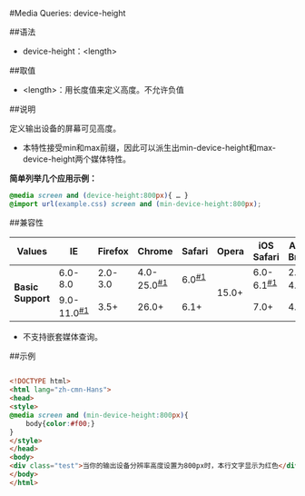 #Media Queries: device-height

##语法

- device-height：&lt;length&gt;


##取值

- &lt;length&gt;：用长度值来定义高度。不允许负值


##说明

定义输出设备的屏幕可见高度。

- 本特性接受min和max前缀，因此可以派生出min-device-height和max-device-height两个媒体特性。


**简单列举几个应用示例：**

```css
@media screen and (device-height:800px){ … }
@import url(example.css) screen and (min-device-height:800px);

```

##兼容性

<table class="compatible">
<thead>
	<tr>
		<th>Values</th>
		<th>IE</th>
		<th>Firefox</th>
		<th>Chrome</th>
		<th>Safari</th>
		<th>Opera</th>
		<th>iOS Safari</th>
		<th>Android Browser</th>
		<th>Android Chrome</th>
	</tr>
</thead>
<tbody>
	<tr>
		<td rowspan="2"><strong>Basic Support</strong></td>
		<td class="unsupport">6.0-8.0</td>
		<td class="unsupport">2.0-3.0</td>
		<td class="partsupport">4.0-25.0<sup><a href="#support1">#1</a></sup></td>
		<td class="partsupport">6.0<sup><a href="#support1">#1</a></sup></td>
		<td class="support" rowspan="2">15.0+</td>
		<td class="partsupport">6.0-6.1<sup><a href="#support1">#1</a></sup></td>
		<td class="partsupport">2.1-4.3<sup><a href="#support1">#1</a></sup></td>
		<td class="partsupport">18.0-24.0<sup><a href="#support1">#1</a></sup></td>
	</tr>
	<tr>
		<td class="partsupport">9.0-11.0<sup><a href="#support1">#1</a></sup></td>
		<td class="support">3.5+</td>
		<td class="support">26.0+</td>
		<td class="support">6.1+</td>
		<td class="support">7.0+</td>
		<td class="support">4.4+</td>
		<td class="support">25.0+</td>
	</tr>
</tbody>
</table>


- 不支持嵌套媒体查询。


##示例

```html

<!DOCTYPE html>
<html lang="zh-cmn-Hans">
<head>
<style>
@media screen and (min-device-height:800px){
	body{color:#f00;}
}
</style>
</head>
<body>
<div class="test">当你的输出设备分辨率高度设置为800px时，本行文字显示为红色</div>
</body>
</html>

```
